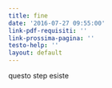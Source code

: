 ```yaml
---
title: fine
date: '2016-07-27 09:55:00'
link-pdf-requisiti: ''
link-prossima-pagina: ''
testo-help: ''
layout: default
---
```

questo step esiste